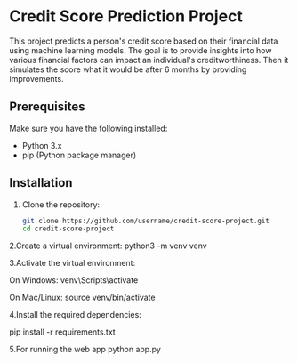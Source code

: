 # Credit Score Prediction Project

This project predicts a person's credit score based on their financial data using machine learning models. The goal is to provide insights into how various financial factors can impact an individual's creditworthiness. Then it simulates the score what it would be after 6 months by providing improvements.

## Prerequisites

Make sure you have the following installed:
- Python 3.x
- pip (Python package manager)

## Installation

1. Clone the repository:
   ```bash
   git clone https://github.com/username/credit-score-project.git
   cd credit-score-project
2.Create a virtual environment:
   python3 -m venv venv

3.Activate the virtual environment:

 On Windows:
   venv\Scripts\activate
   
 On Mac/Linux:
   source venv/bin/activate

4.Install the required dependencies:

   pip install -r requirements.txt

5.For running the web app
   python app.py 
